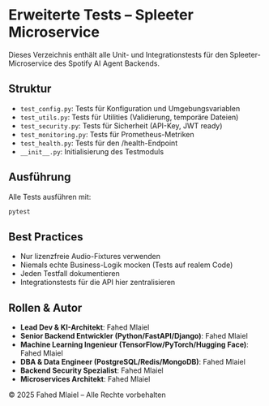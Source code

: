 # Erweiterte Tests – Spleeter Microservice

Dieses Verzeichnis enthält alle Unit- und Integrationstests für den Spleeter-Microservice des Spotify AI Agent Backends.

## Struktur
- `test_config.py`: Tests für Konfiguration und Umgebungsvariablen
- `test_utils.py`: Tests für Utilities (Validierung, temporäre Dateien)
- `test_security.py`: Tests für Sicherheit (API-Key, JWT ready)
- `test_monitoring.py`: Tests für Prometheus-Metriken
- `test_health.py`: Tests für den /health-Endpoint
- `__init__.py`: Initialisierung des Testmoduls

## Ausführung
Alle Tests ausführen mit:
```bash
pytest
```

## Best Practices
- Nur lizenzfreie Audio-Fixtures verwenden
- Niemals echte Business-Logik mocken (Tests auf realem Code)
- Jeden Testfall dokumentieren
- Integrationstests für die API hier zentralisieren

## Rollen & Autor
- **Lead Dev & KI-Architekt**: Fahed Mlaiel
- **Senior Backend Entwickler (Python/FastAPI/Django)**: Fahed Mlaiel
- **Machine Learning Ingenieur (TensorFlow/PyTorch/Hugging Face)**: Fahed Mlaiel
- **DBA & Data Engineer (PostgreSQL/Redis/MongoDB)**: Fahed Mlaiel
- **Backend Security Spezialist**: Fahed Mlaiel
- **Microservices Architekt**: Fahed Mlaiel

© 2025 Fahed Mlaiel – Alle Rechte vorbehalten
